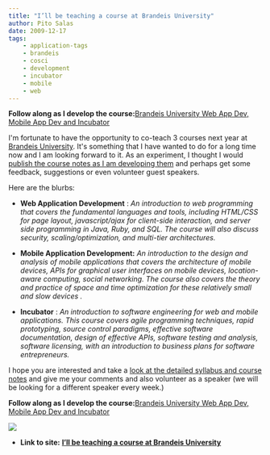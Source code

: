 ```yaml
---
title: "I’ll be teaching a course at Brandeis University"
author: Pito Salas
date: 2009-12-17
tags:
    - application-tags
    - brandeis
    - cosci
    - development
    - incubator
    - mobile
    - web
---
```


**Follow along as I develop the course:**[Brandeis University Web App Dev,
Mobile App Dev and
Incubator](<http://docs.google.com/View?id=ah8kcntpcgb9_29dpdk3thp>)

I'm fortunate to have the opportunity to co-teach 3 courses next year at
[Brandeis University](<http://www.brandeis.edu>). It's something that I have
wanted to do for a long time now and I am looking forward to it. As an
experiment, I thought I would [publish the course notes as I am developing
them](<http://docs.google.com/View?id=ah8kcntpcgb9_29dpdk3thp>) and perhaps
get some feedback, suggestions or even volunteer guest speakers.

Here are the blurbs:

  * **Web Application Development** : _An introduction to web programming that covers the fundamental languages and tools, including HTML/CSS for page layout, javascript/ajax for client-side interaction, and server side programming in Java, Ruby, and SQL. The course will also discuss security, scaling/optimization, and multi-tier architectures._

  * **Mobile Application Development:** _An introduction to the design and analysis of mobile applications that covers the architecture of mobile devices, APIs for graphical user interfaces on mobile devices, location-aware computing, social networking. The course also covers the theory and practice of space and time optimization for these relatively small and slow devices _.__

  * **Incubator** : _An introduction to software engineering for web and mobile applications. This course covers agile programming techniques, rapid prototyping, source control paradigms, effective software documentation, design of effective APIs, software testing and analysis, software licensing, with an introduction to business plans for software entrepreneurs._

I hope you are interested and take a [look at the detailed syllabus and course
notes](<http://docs.google.com/View?id=ah8kcntpcgb9_29dpdk3thp>) and give me
your comments and also volunteer as a speaker (we will be looking for a
different speaker every week.)

**Follow along as I develop the course:**[Brandeis University Web App Dev,
Mobile App Dev and
Incubator](<http://docs.google.com/View?id=ah8kcntpcgb9_29dpdk3thp>)

![](https://i0.wp.com/img.zemanta.com/pixy.gif?w=584)


* **Link to site:** **[I’ll be teaching a course at Brandeis University](None)**
